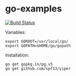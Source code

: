 go-examples
===========
[![Build Status](https://img.shields.io/travis/LilMeyer/go-examples/master.svg?style=flat-square)](https://travis-ci.org/LilMeyer/go-examples)

Variables:
```
export GOROOT=/usr/local/go/
export GOPATH=$HOME/go/gopath
```

Installation:
```
go get gopkg.in/pg.v5
go get github.com/spf13/viper
```
